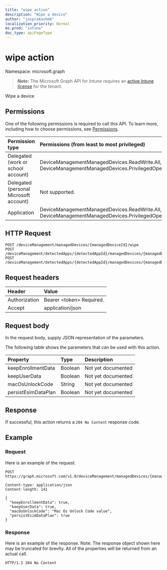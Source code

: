 ```yaml
---
title: "wipe action"
description: "Wipe a device"
author: "jaiprakashmb"
localization_priority: Normal
ms.prod: "intune"
doc_type: apiPageType
---
```


# wipe action

Namespace: microsoft.graph

> **Note:** The Microsoft Graph API for Intune requires an [active Intune license](https://go.microsoft.com/fwlink/?linkid=839381) for the tenant.

Wipe a device

## Permissions
One of the following permissions is required to call this API. To learn more, including how to choose permissions, see [Permissions](/graph/permissions-reference).

|Permission type|Permissions (from least to most privileged)|
|:---|:---|
|Delegated (work or school account)|DeviceManagementManagedDevices.ReadWrite.All, DeviceManagementManagedDevices.PrivilegedOperations.All|
|Delegated (personal Microsoft account)|Not supported.|
|Application|DeviceManagementManagedDevices.ReadWrite.All, DeviceManagementManagedDevices.PrivilegedOperations.All|

## HTTP Request
<!-- {
  "blockType": "ignored"
}
-->
``` http
POST /deviceManagement/managedDevices/{managedDeviceId}/wipe
POST /deviceManagement/detectedApps/{detectedAppId}/managedDevices/{managedDeviceId}/wipe
POST /deviceManagement/detectedApps/{detectedAppId}/managedDevices/{managedDeviceId}/users/{userId}/managedDevices/{managedDeviceId}/wipe
```

## Request headers
|Header|Value|
|:---|:---|
|Authorization|Bearer &lt;token&gt; Required.|
|Accept|application/json|

## Request body
In the request body, supply JSON representation of the parameters.

The following table shows the parameters that can be used with this action.

|Property|Type|Description|
|:---|:---|:---|
|keepEnrollmentData|Boolean|Not yet documented|
|keepUserData|Boolean|Not yet documented|
|macOsUnlockCode|String|Not yet documented|
|persistEsimDataPlan|Boolean|Not yet documented|



## Response
If successful, this action returns a `204 No Content` response code.

## Example

### Request
Here is an example of the request.
``` http
POST https://graph.microsoft.com/v1.0/deviceManagement/managedDevices/{managedDeviceId}/wipe

Content-type: application/json
Content-length: 141

{
  "keepEnrollmentData": true,
  "keepUserData": true,
  "macOsUnlockCode": "Mac Os Unlock Code value",
  "persistEsimDataPlan": true
}
```

### Response
Here is an example of the response. Note: The response object shown here may be truncated for brevity. All of the properties will be returned from an actual call.
``` http
HTTP/1.1 204 No Content
```
